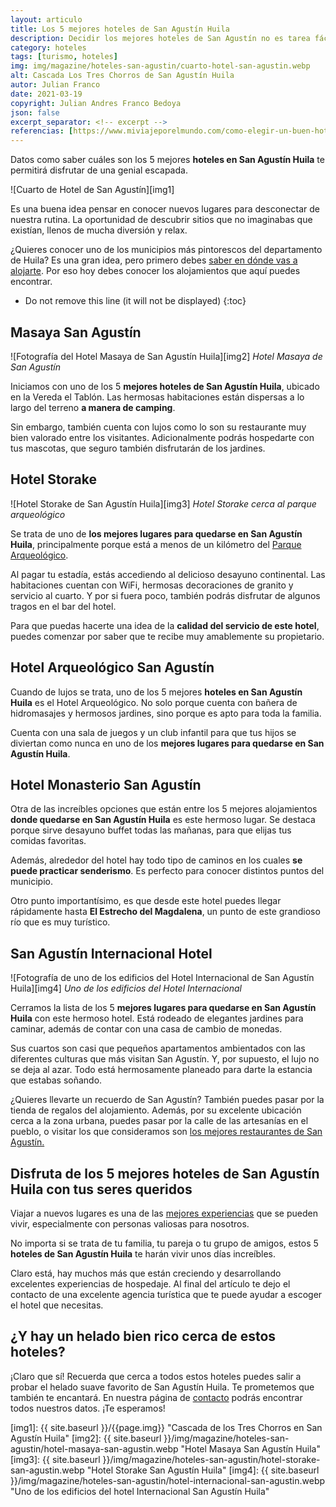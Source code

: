 ```yaml
---
layout: articulo
title: Los 5 mejores hoteles de San Agustín Huila
description: Decidir los mejores hoteles de San Agustín no es tarea fácil 🏨. Con estos 5 hoteles podrás tener una guía excelente. Míralos y escoge tu favorito.
category: hoteles
tags: [turismo, hoteles]
img: img/magazine/hoteles-san-agustin/cuarto-hotel-san-agustin.webp
alt: Cascada Los Tres Chorros de San Agustín Huila
autor: Julian Franco
date: 2021-03-19
copyright: Julian Andres Franco Bedoya
json: false
excerpt_separator: <!-- excerpt -->
referencias: [https://www.miviajeporelmundo.com/como-elegir-un-buen-hotel-para-hospedarte, https://psicologiaymente.com/psicologia/beneficios-psicologicos-viajar]
---
```

Datos como saber cuáles son los 5 mejores **hoteles en San Agustín Huila** te permitirá disfrutar de una genial escapada.
<!-- excerpt -->

![Cuarto de Hotel de San Agustín][img1]

Es una buena idea pensar en conocer nuevos lugares para desconectar de nuestra rutina. La oportunidad de descubrir sitios que no imaginabas que existían, llenos de mucha diversión y relax.

¿Quieres conocer uno de los municipios más pintorescos del departamento de Huila? Es una gran idea, pero primero debes [saber en dónde vas a alojarte](#fuentes). Por eso hoy debes conocer los alojamientos que aquí puedes encontrar.

* Do not remove this line (it will not be displayed)
{:toc}

## Masaya San Agustín

![Fotografía del Hotel Masaya de San Agustín Huila][img2]
*Hotel Masaya de San Agustín*

Iniciamos con uno de los 5 **mejores hoteles de San Agustín Huila**, ubicado en la Vereda el Tablón. Las hermosas habitaciones están dispersas a lo largo del terreno **a manera de camping**.

Sin embargo, también cuenta con lujos como lo son su restaurante muy bien valorado entre los visitantes. Adicionalmente podrás hospedarte con tus mascotas, que seguro también disfrutarán de los jardines.

## Hotel Storake

![Hotel Storake de San Agustín Huila][img3]
*Hotel Storake cerca al parque arqueológico*

Se trata de uno de **los mejores lugares para quedarse en San Agustín Huila**, principalmente porque está a menos de un kilómetro del [Parque Arqueológico](https://gurcoff.com/parque-arqueologico-san-agustin-huila).

Al pagar tu estadía, estás accediendo al delicioso desayuno continental. Las habitaciones cuentan con WiFi, hermosas decoraciones de granito y servicio al cuarto. Y por si fuera poco, también podrás disfrutar de algunos tragos en el bar del hotel.

Para que puedas hacerte una idea de la **calidad del servicio de este hotel**, puedes comenzar por saber que te recibe muy amablemente su propietario.

## Hotel Arqueológico San Agustín

Cuando de lujos se trata, uno de los 5 mejores **hoteles en San Agustín Huila** es el Hotel Arqueológico. No solo porque cuenta con bañera de hidromasajes y hermosos jardines, sino porque es apto para toda la familia.

Cuenta con una sala de juegos y un club infantil para que tus hijos se diviertan como nunca en uno de los **mejores lugares para quedarse en San Agustín Huila**.

## Hotel Monasterio San Agustín

Otra de las increíbles opciones que están entre los 5 mejores alojamientos **donde quedarse en San Agustín Huila** es este hermoso lugar. Se destaca porque sirve desayuno buffet todas las mañanas, para que elijas tus comidas favoritas.

Además, alrededor del hotel hay todo tipo de caminos en los cuales **se puede practicar senderismo**. Es perfecto para conocer distintos puntos del municipio.

Otro punto importantísimo, es que desde este hotel puedes llegar rápidamente hasta **El Estrecho del Magdalena**, un punto de este grandioso río que es muy turístico.

## San Agustín Internacional Hotel

![Fotografía de uno de los edificios del Hotel Internacional de San Agustín Huila][img4]
*Uno de los edificios del Hotel Internacional*

Cerramos la lista de los 5 **mejores lugares para quedarse en San Agustín Huila** con este hermoso hotel. Está rodeado de elegantes jardines para caminar, además de contar con una casa de cambio de monedas.

Sus cuartos son casi que pequeños apartamentos ambientados con las diferentes culturas que más visitan San Agustín. Y, por supuesto, el lujo no se deja al azar. Todo está hermosamente planeado para darte la estancia que estabas soñando.

¿Quieres llevarte un recuerdo de San Agustín? También puedes pasar por la tienda de regalos del alojamiento. Además, por su excelente ubicación cerca a la zona urbana, puedes pasar por la calle de las artesanías en el pueblo, o visitar los que consideramos son [los mejores restaurantes de San Agustín.](https://gurcoff.com/mejores-restaurantes-san-agustin)

## Disfruta de los 5 mejores hoteles de San Agustín Huila con tus seres queridos

Viajar a nuevos lugares  es una de las [mejores experiencias](#fuentes) que se pueden vivir, especialmente con personas valiosas para nosotros.

No importa si se trata de tu familia, tu pareja o tu grupo de amigos, estos 5 **hoteles de San Agustín Huila** te harán vivir unos días increíbles.

Claro está, hay muchos más que están creciendo y desarrollando excelentes experiencias de hospedaje. Al final del artículo te dejo el contacto de una excelente agencia turística que te puede ayudar a escoger el hotel que necesitas.

## ¿Y hay un helado bien rico cerca de estos hoteles?

¡Claro que sí! Recuerda que cerca a todos estos hoteles puedes salir a probar el helado suave favorito de San Agustín Huila. Te prometemos que también te encantará. En nuestra página de [contacto](https://gurcoff.com/contacto/) podrás encontrar todos nuestros datos. ¡Te esperamos!

[img1]: {{ site.baseurl }}/{{page.img}} "Cascada de los Tres Chorros en San Agustín Huila"
[img2]: {{ site.baseurl }}/img/magazine/hoteles-san-agustin/hotel-masaya-san-agustin.webp "Hotel Masaya San Agustín Huila"
[img3]: {{ site.baseurl }}/img/magazine/hoteles-san-agustin/hotel-storake-san-agustin.webp "Hotel Storake San Agustín Huila"
[img4]: {{ site.baseurl }}/img/magazine/hoteles-san-agustin/hotel-internacional-san-agustin.webp "Uno de los edificios del hotel Internacional San Agustín Huila"
